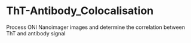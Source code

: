 # ThT-Antibody_Colocalisation
Process ONI Nanoimager images and determine the correlation between ThT and antibody signal
